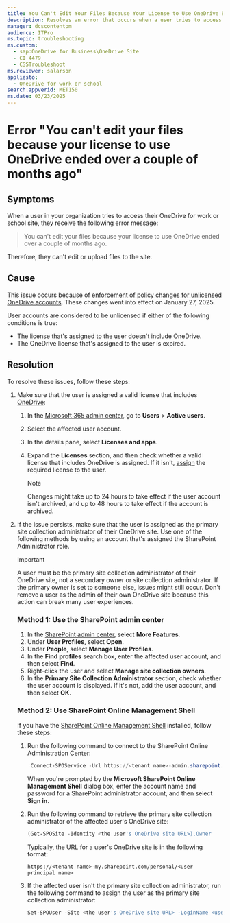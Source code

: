 ```yaml
---
title: You Can't Edit Your Files Because Your License to Use OneDrive Ended Over a Couple of Months Ago
description: Resolves an error that occurs when a user tries to access their OneDrive for work or school site by using an unlicensed account.
manager: dcscontentpm
audience: ITPro
ms.topic: troubleshooting
ms.custom: 
  - sap:OneDrive for Business\OneDrive Site
  - CI 4479
  - CSSTroubleshoot
ms.reviewer: salarson
appliesto: 
  - OneDrive for work or school
search.appverid: MET150
ms.date: 03/23/2025
---
```

# Error "You can't edit your files because your license to use OneDrive ended over a couple of months ago"

## Symptoms

When a user in your organization tries to access their OneDrive for work or school site, they receive the following error message:

> You can't edit your files because your license to use OneDrive ended over a couple of months ago.

Therefore, they can't edit or upload files to the site.

## Cause

This issue occurs because of [enforcement of policy changes for unlicensed OneDrive accounts](/SharePoint/unlicensed-onedrive-accounts). These changes went into effect on January 27, 2025.

User accounts are considered to be unlicensed if either of the following conditions is true:

- The license that's assigned to the user doesn't include OneDrive.
- The OneDrive license that's assigned to the user is expired.

## Resolution

To resolve these issues, follow these steps:

1. Make sure that the user is assigned a valid license that includes [OneDrive](/office365/servicedescriptions/onedrive-for-business-service-description#available-plans):

   1. In the [Microsoft 365 admin center](https://go.microsoft.com/fwlink/p/?linkid=2024339), go to **Users** > **Active users**.
   1. Select the affected user account.
   1. In the details pane, select **Licenses and apps**.
   1. Expand the **Licenses** section, and then check whether a valid license that includes OneDrive is assigned. If it isn't, [assign](/microsoft-365/admin/manage/assign-licenses-to-users?view=o365-worldwide#use-the-active-users-page-to-assign-or-unassign-licenses&preserve-view=true) the required license to the user.

      > [!NOTE]
      > Changes might take up to 24 hours to take effect if the user account isn't archived, and up to 48 hours to take effect if the account is archived.
2. If the issue persists, make sure that the user is assigned as the primary site collection administrator of their OneDrive site. Use one of the following methods by using an account that's assigned the SharePoint Administrator role.

   > [!IMPORTANT]
   > A user must be the primary site collection administrator of their OneDrive site, not a secondary owner or site collection administrator. If the primary owner is set to someone else, issues might still occur. Don't remove a user as the admin of their own OneDrive site because this action can break many user experiences.

   ### Method 1: Use the SharePoint admin center

   1. In the [SharePoint admin center](https://go.microsoft.com/fwlink/?linkid=2185219), select **More Features**.
   1. Under **User Profiles**, select **Open**.
   1. Under **People**, select **Manage User Profiles**.
   1. In the **Find profiles** search box, enter the affected user account, and then select **Find**.
   1. Right-click the user and select **Manage site collection owners**.
   1. In the **Primary Site Collection Administrator** section, check whether the user account is displayed. If it's not, add the user account, and then select **OK**.

   ### Method 2: Use SharePoint Online Management Shell

   If you have the [SharePoint Online Management Shell](/powershell/sharepoint/sharepoint-online/connect-sharepoint-online) installed, follow these steps:

   1. Run the following command to connect to the SharePoint Online Administration Center:

      ```powershell
       Connect-SPOService -Url https://<tenant name>-admin.sharepoint.com
      ```

      When you're prompted by the **Microsoft SharePoint Online Management Shell** dialog box, enter the account name and password for a SharePoint administrator account, and then select **Sign in**.
   1. Run the following command to retrieve the primary site collection administrator of the affected user's OneDrive site:

      ```powershell
      (Get-SPOSite -Identity <the user's OneDrive site URL>).Owner
      ```

      Typically, the URL for a user's OneDrive site is in the following format:

      `https://<tenant name>-my.sharepoint.com/personal/<user principal name>`
   1. If the affected user isn't the primary site collection administrator, run the following command to assign the user as the primary site collection administrator:

      ```powershell
      Set-SPOUser -Site <the user's OneDrive site URL> -LoginName <user name> -IsSiteCollectionAdmin $true
      ```
